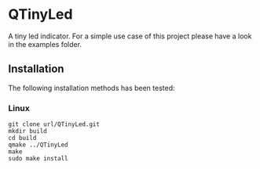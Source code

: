 # QTinyLed

A tiny led indicator.
For a simple use case of this project please have a look in the examples folder.

## Installation
The following installation methods has been tested:

### Linux
```
git clone url/QTinyLed.git
mkdir build
cd build
qmake ../QTinyLed
make
sudo make install
```
